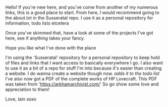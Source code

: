 Hello! If you're new here, and you've come from another of my numerous links, this is a good place to start. From here, I would recommend going to the about.txt in the Susseratal repo. I use it as a personal repository for information, todo lists etcetera

Once you've skimmed that, have a look at some of the projects I've got here, see if anything takes your fancy. 

Hope you like what I've done with the place

I'm using the 'Susseratal' repository for a personal repository to keep hold of files and links that I want access to basically everywhere I go. I also want to use it as a bit of a repo for stuff I'm into because it's easier than creating a website. I do wanna create a website though now. *adds it to the todo list*
I've also now got a PDF of the complete works of HP Lovecraft. This PDF was taken from 'https://arkhamarchivist.com/' So go show some love and appreciation to them!

Love, Iain
xoxo
